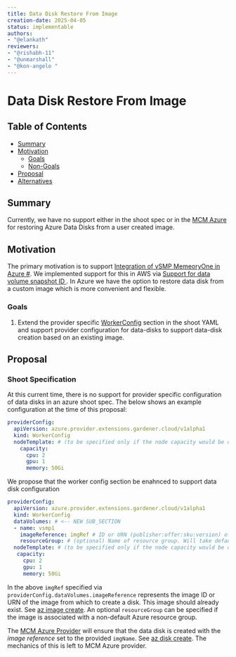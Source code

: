 ```yaml
---
title: Data Disk Restore From Image
creation-date: 2025-04-05
status: implementable
authors:
- "@elankath"
reviewers:
- "@rishabh-11"
- "@unmarshall"
- "@kon-angelo "
---
```


# Data Disk Restore From Image

## Table of Contents

- [Summary](#summary)
- [Motivation](#motivation)
    - [Goals](#goals)
    - [Non-Goals](#non-goals)
- [Proposal](#proposal)
- [Alternatives](#alternatives)

## Summary

Currently, we have no support either in the shoot spec or in the [MCM Azure](https://github.com/gardener/machine-controller-manager-provider-azure) for restoring Azure Data Disks from a user created image.

## Motivation
The primary motivation is to support [Integration of vSMP MemeoryOne in Azure #](https://github.com/gardener/gardener-extension-provider-azure/issues/788). 
We implemented support for this in AWS via [Support for data volume snapshot ID ](https://github.com/gardener/gardener-extension-provider-aws/pull/112).
In Azure we have the option to restore data disk from a custom image which is more convenient and flexible. 

### Goals

1. Extend the provider specific [WorkerConfig](https://github.com/gardener/gardener-extension-provider-azure/blob/master/docs/usage/usage.md#workerconfig) section in the shoot YAML 
 and support provider configuration for data-disks to support data-disk creation based on an existing image.
 

## Proposal

### Shoot Specification

At this current time, there is no support for provider specific configuration of data disks in an azure shoot spec.
The below shows an example configuration at the time of this proposal:
```yaml
providerConfig:
  apiVersion: azure.provider.extensions.gardener.cloud/v1alpha1
  kind: WorkerConfig
  nodeTemplate: # (to be specified only if the node capacity would be different from cloudprofile info during runtime)
    capacity:
      cpu: 2
      gpu: 1
      memory: 50Gi
```
We propose that the worker config section be enahnced to support data disk configuration
```yaml
providerConfig:
  apiVersion: azure.provider.extensions.gardener.cloud/v1alpha1
  kind: WorkerConfig
  dataVolumes: # <-- NEW SUB_SECTION
  - name: vsmp1
    imageReference: imgRef # ID or URN (publisher:offer:sku:version) of the image from which to create a disk
    resourceGroup: # (optional) Name of resource group. Will take default if omitted
  nodeTemplate: # (to be specified only if the node capacity would be different from cloudprofile info during runtime)
   capacity:
     cpu: 2
     gpu: 1
     memory: 50Gi
```

In the above `imgRef` specified via `providerConfig.dataVolumes.imageReference` represents the image ID or URN of the image from which to create a disk. This image should already exist.
See [az image create](https://learn.microsoft.com/en-us/cli/azure/image?view=azure-cli-latest#az-image-create).
An optional `resourceGroup` can be specified if the image is associated with a non-default Azure resource group.

The [MCM Azure Provider](https://github.com/gardener/machine-controller-manager-provider-azure) will ensure that the data 
disk is created with the _image reference_ set to the provided `imgName`. See [az disk create](https://learn.microsoft.com/en-us/cli/azure/disk?view=azure-cli-latest#az-disk-create). 
The mechanics of this is left to MCM Azure provider.



